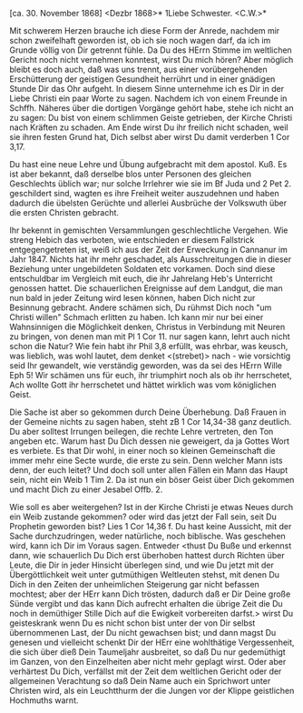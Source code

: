  [ca. 30. November 1868]
 <Dezbr 1868>*
1Liebe Schwester. <C.W.>*

Mit schwerem Herzen brauche ich diese Form der Anrede, nachdem mir schon zweifelhaft geworden ist, ob ich sie noch wagen darf, da ich im Grunde völlig von Dir getrennt fühle. Da Du des HErrn Stimme im weltlichen Gericht noch nicht vernehmen konntest, wirst Du mich hören? Aber möglich bleibt es doch auch, daß was uns trennt, aus einer vorübergehenden Erschütterung der geistigen Gesundheit herrührt und in einer gnädigen Stunde Dir das Ohr aufgeht. In diesem Sinne unternehme ich es Dir in der Liebe Christi ein paar Worte zu sagen. Nachdem ich von einem Freunde in Schffh. Näheres über die dortigen Vorgänge gehört habe, stehe ich nicht an zu sagen: Du bist von einem schlimmen Geiste getrieben, der Kirche Christi nach Kräften zu schaden. Am Ende wirst Du ihr freilich nicht schaden, weil sie ihren festen Grund hat, Dich selbst aber wirst Du damit verderben 1 Cor 3,17.

Du hast eine neue Lehre und Übung aufgebracht mit dem apostol. Kuß. Es ist aber bekannt, daß derselbe blos unter Personen des gleichen Geschlechts üblich war; nur solche Irrlehrer wie sie im Bf Juda und 2 Pet 2. geschildert sind, wagten es ihre Freiheit weiter auszudehnen und haben dadurch die übelsten Gerüchte und allerlei Ausbrüche der Volkswuth über die ersten Christen gebracht.

Ihr bekennt in gemischten Versammlungen geschlechtliche Vergehen. Wie streng Hebich das verboten, wie entschieden er diesem Fallstrick entgegengetreten ist, weiß ich aus der Zeit der Erweckung in Cannanur im Jahr 1847. Nichts hat ihr mehr geschadet, als Ausschreitungen die in dieser Beziehung unter ungebildeten Soldaten etc vorkamen. Doch sind diese entschuldbar im Vergleich mit euch, die ihr Jahrelang Heb's Unterricht genossen hattet. 
Die schauerlichen Ereignisse auf dem Landgut, die man nun bald in jeder Zeitung wird lesen können, haben Dich nicht zur Besinnung gebracht. Andere schämen sich, Du rühmst Dich noch "um Christi willen" Schmach erlitten zu haben. Ich kann mir nur bei einer Wahnsinnigen die Möglichkeit denken, Christus in Verbindung mit Neuren zu bringen, von denen man mit Pl 1 Cor 11. nur sagen kann, lehrt auch nicht schon die Natur? Wie fein habt ihr Phil 3,8 erfüllt, was ehrbar, was keusch, was lieblich, was wohl lautet, dem denket <(strebet)> nach - wie vorsichtig seid Ihr gewandelt, wie verständig geworden, was da sei des HErrn Wille Eph 5! Wir schämen uns für euch, ihr triumphirt noch als ob ihr herrschetet, Ach wollte Gott ihr herrschetet und hättet wirklich was vom königlichen Geist.

Die Sache ist aber so gekommen durch Deine Überhebung. Daß Frauen in der Gemeine nichts zu sagen haben, steht zB 1 Cor 14,34-38 ganz deutlich. Du aber solltest Irrungen beilegen, die rechte Lehre vertreten, den Ton angeben etc. Warum hast Du Dich dessen nie geweigert, da ja Gottes Wort es verbiete. Es that Dir wohl, in einer noch so kleinen Gemeinschaft die immer mehr eine Secte wurde, die erste zu sein. Denn welcher Mann ists denn, der euch leitet? Und doch soll unter allen Fällen ein Mann das Haupt sein, nicht ein Weib 1 Tim 2. Da ist nun ein böser Geist über Dich gekommen und macht Dich zu einer Jesabel Offb. 2.

Wie soll es aber weitergehen? Ist in der Kirche Christi je etwas Neues durch ein Weib zustande gekommen? oder wird das jetzt der Fall sein, seit Du Prophetin geworden bist? Lies 1 Cor 14,36 f. Du hast keine Aussicht, mit der Sache durchzudringen, weder natürliche, noch biblische. Was geschehen wird, kann ich Dir im Voraus sagen. Entweder <thust Du Buße und erkennst dann, wie schauerlich Du Dich erst überhoben hattest durch Richten über Leute, die Dir in jeder Hinsicht überlegen sind, und wie Du jetzt mit der Übergöttlichkeit weit unter gutmüthigen Weltleuten stehst, mit denen Du Dich in den Zeiten der unheimlichen Steigerung gar nicht befassen mochtest; aber der HErr kann Dich trösten, dadurch daß er Dir Deine große Sünde vergibt und das kann Dich aufrecht erhalten die übrige Zeit die Du noch in demüthiger Stille Dich auf die Ewigkeit vorbereiten darfst.> wirst Du geisteskrank wenn Du es nicht schon bist unter der von Dir selbst übernommenen Last, der Du nicht gewachsen bist; und dann magst Du genesen und vielleicht schenkt Dir der HErr eine wohlthätige Vergessenheit, die sich über dieß Dein Taumeljahr ausbreitet, so daß Du nur gedemüthigt im Ganzen, von den Einzelheiten aber nicht mehr geplagt wirst. Oder aber verhärtest Du Dich, verfällst mit der Zeit dem weltlichen Gericht oder der allgemeinen Verachtung so daß Dein Name auch ein Sprichwort unter Christen wird, als ein Leuchtthurm der die Jungen vor der Klippe geistlichen Hochmuths warnt. 